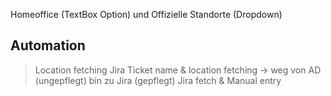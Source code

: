 Homeoffice (TextBox Option) und Offizielle Standorte (Dropdown)

## Automation

> Location fetching
> Jira Ticket name & location fetching
> -> weg von AD (ungepflegt) bin zu Jira (gepflegt)
> Jira fetch & Manual entry